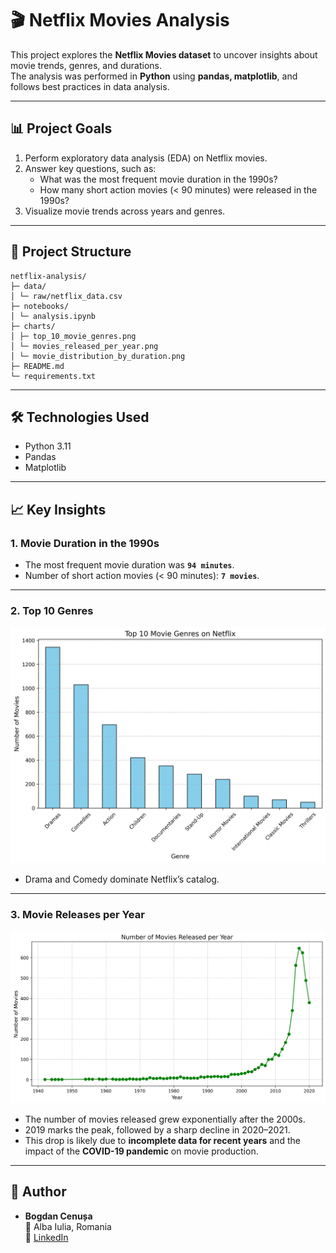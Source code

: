 # 🎬 Netflix Movies Analysis

This project explores the **Netflix Movies dataset** to uncover insights about movie trends, genres, and durations.  
The analysis was performed in **Python** using **pandas, matplotlib**, and follows best practices in data analysis.

---

## 📊 Project Goals
1. Perform exploratory data analysis (EDA) on Netflix movies.  
2. Answer key questions, such as:
   - What was the most frequent movie duration in the 1990s?  
   - How many short action movies (< 90 minutes) were released in the 1990s?  
3. Visualize movie trends across years and genres.  

---

## 📂 Project Structure
    netflix-analysis/
    ├─ data/
    │ └─ raw/netflix_data.csv
    ├─ notebooks/
    │ └─ analysis.ipynb
    ├─ charts/
    │ ├─ top_10_movie_genres.png
    │ └─ movies_released_per_year.png
    │ └─ movie_distribution_by_duration.png
    ├─ README.md
    └─ requirements.txt

---

## 🛠️ Technologies Used
- Python 3.11  
- Pandas  
- Matplotlib  

---

## 📈 Key Insights

### 1. Movie Duration in the 1990s
- The most frequent movie duration was **`94 minutes`**.  
- Number of short action movies (< 90 minutes): **`7 movies`**.  

---

### 2. Top 10 Genres
![Top Genres](charts/top_10_movie_genres.png)  

- Drama and Comedy dominate Netflix’s catalog.  

---

### 3. Movie Releases per Year
![Movies per Year](charts/movies_released_per_year.png)  

- The number of movies released grew exponentially after the 2000s.  
- 2019 marks the peak, followed by a sharp decline in 2020–2021.  
- This drop is likely due to **incomplete data for recent years** and the impact of the **COVID-19 pandemic** on movie production.  

---

## 👤 Author
- **Bogdan Cenușa**  
  📍 Alba Iulia, Romania  
  🔗 [LinkedIn](https://www.linkedin.com/in/bogdan-cenusa/)  

